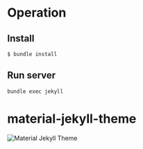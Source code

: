 # Operation

## Install

```
$ bundle install
```

## Run server

```
bundle exec jekyll
```

# material-jekyll-theme
![Material Jekyll Theme](https://github.com/alexcarpenter/material-jekyll-theme)
